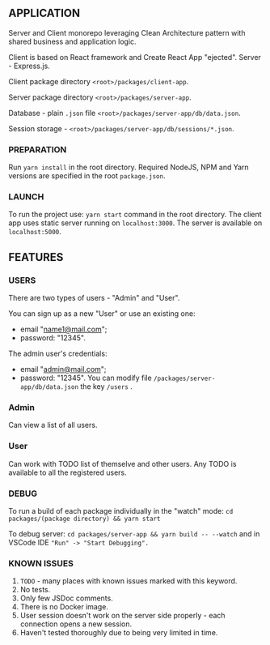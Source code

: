 
## APPLICATION
Server and Client monorepo leveraging Clean Architecture pattern with shared business and application logic.

Client is based on React framework and Create React App "ejected".
Server - Express.js.

Client package directory `<root>/packages/client-app`.

Server package directory `<root>/packages/server-app`.

Database - plain `.json` file `<root>/packages/server-app/db/data.json`.

Session storage - `<root>/packages/server-app/db/sessions/*.json`.

###  PREPARATION
Run `yarn install` in the root directory.
Required NodeJS, NPM and Yarn versions are specified in the root `package.json`.

###  LAUNCH
To run the project use: `yarn start` command in the root directory.
The client app uses static server running on `localhost:3000`.
The server is available on `localhost:5000`.

##  FEATURES
###  USERS
There are two types of users - "Admin" and "User".

You can sign up as a new "User" or use an existing one:
- email "name1@mail.com";
- password: "12345".

The admin user's credentials:
- email "admin@mail.com";
- password: "12345".
You can modify file `/packages/server-app/db/data.json` the key `/users` .

###  Admin
Can view a list of all users.
###  User
Can work with TODO list of themselve and other users.
Any TODO is available to all the registered users.

### DEBUG
To run a build of each package individually in the "watch" mode:
`cd packages/(package directory) && yarn start`

To debug server:
`cd packages/server-app && yarn build -- --watch` and in VSCode IDE `"Run" -> "Start Debugging".`

###  KNOWN ISSUES
1.	`TODO` - many places with known issues marked with this keyword.
2.	No tests.
3.	Only few JSDoc comments.
4.	There is no Docker image.
5.	User session doesn't work on the server side properly - each connection opens a new session.
6.  Haven't tested thoroughly due to being very limited in time.
